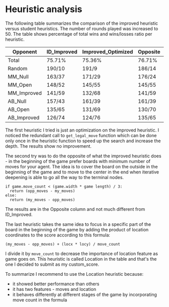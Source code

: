 
# Heuristic analysis

The following table summarizes the comparison of the improved heuristic versus student heuristics. The number of rounds played was increased to 50. The table shows percentage of total wins and wins/losses ratio per heuristic.

Opponent | ID_Improved | Improved_Optimized | Opposite | Location
------- | ---------- | --------- | ----------- | -----------
Total | 75.71%   | 75.36% | 76.71% | 79.50%
Random | 190/10 | 191/9 |  186/14 | 187/13
MM_Null | 163/37 | 171/29 |  176/24 | 173/27
MM_Open | 148/52 | 145/55 |  145/55 | 144/56
MM_Improved | 141/59 | 132/68 | 141/59 | 152/48
AB_Null | 157/43 | 161/39 | 161/39 | 166/34
AB_Open | 135/65 | 131/69 | 130/70 | 144/56
AB_Improved | 126/74 | 124/76 | 135/65 | 147/53

The first heuristic I tried is just an optimization on the improved heuristic. I noticed the redundant call to `get_legal_move` function which can be done only once in the heuristic function to speed up the search and increase the depth. The results show no improvement.

The second try was to do the opposite of what the improved heuristic does - in the beginning of the game prefer boards with minimum number of moves for your agent. The idea is to cover the board on the outside in the beginning of the game and to move to the center in the end when iterative deepening is able to go all the way to the terminal nodes.
```
if game.move_count < (game.width * game length) / 3:
  return (opp_moves - my_moves)
else:
  return (my_moves - opp_moves)
```
The results are in the Opposite column and not much different from ID_Improved.

The last heuristic takes the same idea to focus in a specific part of the board in the beginning of the game by adding  the product of location coordinates to the score according to this formula:  
```
(my_moves - opp_moves) + (locx * locy) / move_count
```
I divide it by `move_count` to decrease the importance of location feature as game goes on.
This heuristic is called Location in the table and that's the one I decided to submit as my custom_score.

To summarize I recommend to use the Location heuristic because:  
* it showed better performance than others  
* it has two features - moves and location  
* it behaves differently at different stages of the game by incorporating move count in the formula
